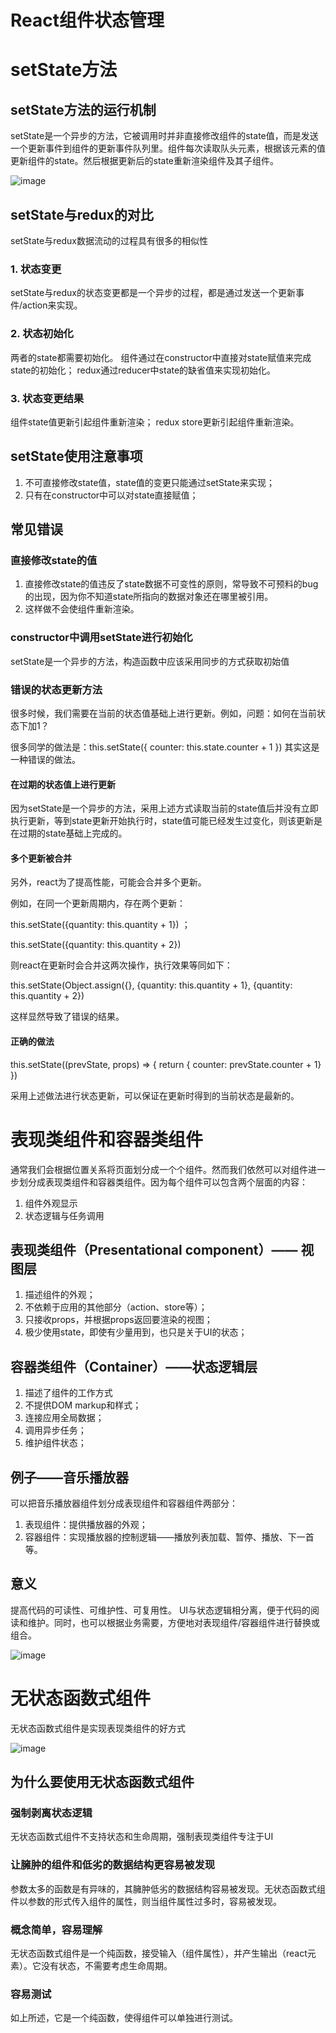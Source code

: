  React组件状态管理
 ================
#  setState方法
## setState方法的运行机制
setState是一个异步的方法，它被调用时并非直接修改组件的state值，而是发送一个更新事件到组件的更新事件队列里。组件每次读取队头元素，根据该元素的值更新组件的state。然后根据更新后的state重新渲染组件及其子组件。

![image](images/setState.png)
## setState与redux的对比
setState与redux数据流动的过程具有很多的相似性
### 1. 状态变更
setState与redux的状态变更都是一个异步的过程，都是通过发送一个更新事件/action来实现。
### 2. 状态初始化
两者的state都需要初始化。
组件通过在constructor中直接对state赋值来完成state的初始化；
redux通过reducer中state的缺省值来实现初始化。
### 3. 状态变更结果
组件state值更新引起组件重新渲染；
redux store更新引起组件重新渲染。
## setState使用注意事项
1. 不可直接修改state值，state值的变更只能通过setState来实现；
2. 只有在constructor中可以对state直接赋值；
## 常见错误
### 直接修改state的值
1. 直接修改state的值违反了state数据不可变性的原则，常导致不可预料的bug的出现，因为你不知道state所指向的数据对象还在哪里被引用。
2. 这样做不会使组件重新渲染。
### constructor中调用setState进行初始化
setState是一个异步的方法，构造函数中应该采用同步的方式获取初始值
### 错误的状态更新方法
很多时候，我们需要在当前的状态值基础上进行更新。例如，问题：如何在当前状态下加1？

很多同学的做法是：this.setState({ counter: this.state.counter + 1 })
其实这是一种错误的做法。
#### 在过期的状态值上进行更新
因为setState是一个异步的方法，采用上述方式读取当前的state值后并没有立即执行更新，等到state更新开始执行时，state值可能已经发生过变化，则该更新是在过期的state基础上完成的。
#### 多个更新被合并
另外，react为了提高性能，可能会合并多个更新。

例如，在同一个更新周期内，存在两个更新：

this.setState({quantity: this.quantity + 1}) ；

this.setState({quantity: this.quantity + 2})

则react在更新时会合并这两次操作，执行效果等同如下：

this.setState(Object.assign({}, {quantity: this.quantity + 1}, {quantity: this.quantity + 2})

这样显然导致了错误的结果。

#### 正确的做法
this.setState((prevState, props) => {
    return { counter: prevState.counter + 1}
}) 

采用上述做法进行状态更新，可以保证在更新时得到的当前状态是最新的。

# 表现类组件和容器类组件
通常我们会根据位置关系将页面划分成一个个组件。然而我们依然可以对组件进一步划分成表现类组件和容器类组件。因为每个组件可以包含两个层面的内容：
1. 组件外观显示
2. 状态逻辑与任务调用
## 表现类组件（Presentational component）—— 视图层
1. 描述组件的外观；
2. 不依赖于应用的其他部分（action、store等）；
3. 只接收props，并根据props返回要渲染的视图；
4. 极少使用state，即使有少量用到，也只是关于UI的状态；
## 容器类组件（Container）——状态逻辑层
1. 描述了组件的工作方式
2. 不提供DOM markup和样式；
3. 连接应用全局数据；
4. 调用异步任务；
5. 维护组件状态；
## 例子——音乐播放器
可以把音乐播放器组件划分成表现组件和容器组件两部分：
1. 表现组件：提供播放器的外观；
2. 容器组件：实现播放器的控制逻辑——播放列表加载、暂停、播放、下一首等。
## 意义
提高代码的可读性、可维护性、可复用性。
UI与状态逻辑相分离，便于代码的阅读和维护。同时，也可以根据业务需要，方便地对表现组件/容器组件进行替换或组合。

![image](images/presentationer-container.png)

# 无状态函数式组件
无状态函数式组件是实现表现类组件的好方式

![image](images/stateless-functional-component.png)
## 为什么要使用无状态函数式组件
### 强制剥离状态逻辑
无状态函数式组件不支持状态和生命周期，强制表现类组件专注于UI
### 让臃肿的组件和低劣的数据结构更容易被发现
参数太多的函数是有异味的，其臃肿低劣的数据结构容易被发现。无状态函数式组件以参数的形式传入组件的属性，则当组件属性过多时，容易被发现。
### 概念简单，容易理解
无状态函数式组件是一个纯函数，接受输入（组件属性），并产生输出（react元素）。它没有状态，不需要考虑生命周期。
### 容易测试
如上所述，它是一个纯函数，使得组件可以单独进行测试。
